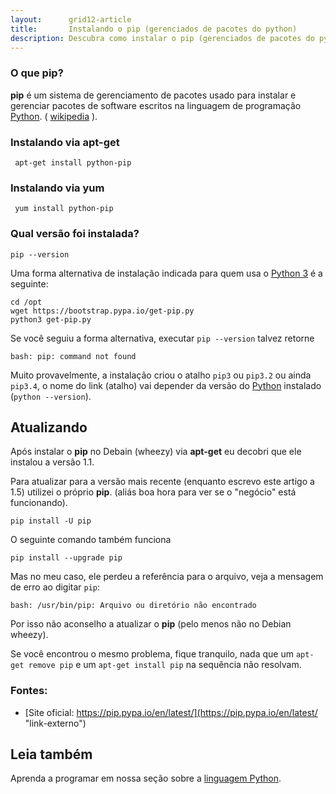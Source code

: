 ```yaml
---
layout:      grid12-article
title:       Instalando o pip (gerenciados de pacotes do python)
description: Descubra como instalar o pip (gerenciados de pacotes do python) no Linux
---
```


### O que pip?

__pip__ é um sistema de gerenciamento de pacotes usado para instalar e gerenciar pacotes de software escritos na
linguagem de programação [Python](/python/).
( [wikipedia](http://pt.wikipedia.org/wiki/Pip_%28Python%29 "link-externo") ).


### Instalando via apt-get

     apt-get install python-pip

### Instalando via yum

     yum install python-pip

### Qual versão foi instalada?

    pip --version


Uma forma alternativa de instalação indicada para quem usa o [Python 3](/linux/cookbook/python) é a seguinte:

    cd /opt
    wget https://bootstrap.pypa.io/get-pip.py
    python3 get-pip.py

Se você seguiu a forma alternativa, executar `pip --version` talvez retorne

    bash: pip: command not found

Muito provavelmente, a instalação criou o atalho `pip3` ou `pip3.2` ou ainda `pip3.4`, o nome do link (atalho) vai 
depender da versão do [Python](/linux/cookbook/python) instalado (`python --version`).



Atualizando
---

Após instalar o __pip__ no Debain (wheezy) via __apt-get__ eu decobri que ele instalou a versão 1.1.

Para atualizar para a versão mais recente (enquanto escrevo este artigo a 1.5) utilizei o próprio __pip__.
(aliás boa hora para ver se o "negócio" está funcionando).

    pip install -U pip

O seguinte comando também funciona

    pip install --upgrade pip

Mas no meu caso, ele perdeu a referência para o arquivo, veja a mensagem de erro ao digitar `pip`:

    bash: /usr/bin/pip: Arquivo ou diretório não encontrado

Por isso não aconselho a atualizar o __pip__ (pelo menos não no Debian wheezy).


Se você encontrou o mesmo problema, fique tranquilo, nada que um `apt-get remove pip` e um `apt-get install pip` na sequência
não resolvam.


### Fontes:

- [Site oficial: https://pip.pypa.io/en/latest/](https://pip.pypa.io/en/latest/ "link-externo")


Leia também
---

Aprenda a programar em nossa seção sobre a [linguagem Python](/python/).
